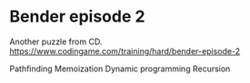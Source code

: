 # Bender episode 2

Another puzzle from CD.
https://www.codingame.com/training/hard/bender-episode-2

Pathfinding
Memoization
Dynamic programming
Recursion


